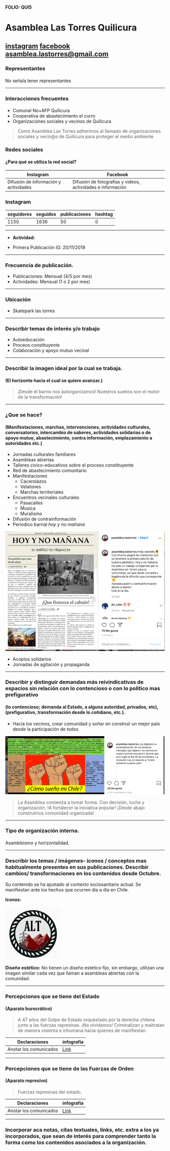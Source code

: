 #### FOLIO: QUI5
# Asamblea Las Torres Quilicura

[instagram](https://www.instagram.com/asamblea.lastorres/)
[facebook](https://www.facebook.com/asamblealastorresquilicura)
<asamblea.lastorres@gmail.com>
---

### Representantes
#### 
No señala tener representantes

---
### Interacciones frecuentes
#### 
* Comunal No+AFP Quilicura
* Cooperativa de abastecimiento el curro
* Organizaciones sociales y vecinos de Quilicura
> Como Asamblea Las Torres adherimos al llamado de organizaciones sociales y vecin@s de Quilicura para proteger el medio ambiente

### Redes sociales
#### ¿Para qué se utiliza la red social?
| Instagram | Facebook |
|---|---|
|Difusión de información y actividades |Difusión de fotografias y videos, actividades e información|

### **Instagram**
| seguidores | seguidos | publicaciones | hashtag 
|---|---|---|---|
|1150|1636|50| 0

---

* **Actividad:**   

* Primera Publicación IG: 20/11/2019

---
### Frecuencia de publicación.

* Publicaciones: Mensual (4/5 por mes)
* Actividades: Mensual (1 o 2 por mes)

---
### Ubicación
* Skatepark las torres

---
### Describir temas de interés y/o trabajo
* Autoeducación
* Proceos constituyente
* Colaboración y apoyo mutuo vecinal

---
### Describir la imagen ideal por la cual se trabaja.
#### (El horizonte hacia el cual se quiere avanzar.)
> ¡Desde el barrio nos autorganizamos!
> Nuestros sueños son el motor de la transformación!

---
### ¿Que se hace?
#### (Manifestaciones, marchas, intervenciones, actividades culturales, conversatorios, intercambio de saberes, actividades solidarias o de apoyo mutuo, abastecimiento, contra información, emplazamiento a autoridades etc.)
* Jornadas culturales familiares
* Asambleas abiertas
* Talleres civico-educativos sobre el proceso constituyente
* Red de abastecimiento comunitario
* Manifestaciones
    * Cacerolazos
    * Velatones
    * Marchas territoriales
* Encuentros vecinales culturales
    * Pasacalles
    * Musica
    * Muralismo
* Difusión de contrainformación
* Periodico barrial *hoy y no mañana*

![Imagen](Imagen2QUI5.png)

* Acopios solidarios 
* Jornadas de agitación y propaganda

---
### Describir y distinguir demandas más reivindicativas de espacios sin relación con lo contencioso o con lo político mas prefigurativo
#### (lo contencioso; demanda al Estado, a alguna autoridad, privados, etc), (prefigurativo, transformación desde lo cotidiano, etc.).
* Hacia los vecinos, crear comunidad y soñar en construir un mejor país desde la participación de todxs

![Imagen](Imagen3QUI5.png)

>La Asamblea comienza a tomar forma.
Con decisión, lucha y organización.
> !A fortalecer la iniciativa popular!
¡Desde abajo construimos comunidad organizada!

---
### Tipo de organización interna.
#### 
Asambleismo y horizontalidad.

---
### Describir los temas / imágenes- iconos / conceptos mas habitualmente presentes en sus publicaciones. Describir cambios/ transformaciones en los contenidos desde Octubre.
Su contenido se ha ajustado al contexto sociosanitario actual. Se manifiestan ante los hechos que ocurren dia a dia en Chile.

**Iconos:**

![Imagen](Imagen1QUI5.png)

**Diseño estético:**
No tienen un diseño estetico fijo, sin embargo, utilizan una imagen similar cada vez que llaman a asambleas abiertas con la comunidad.

---
### Percepciones que se tiene del Estado
#### (Aparato burocrático)
> A 47 años del Golpe de Estado orquestado por la derecha chilena junto a las fuerzas represivas. 
¡No olvidamos!
Criminalizan y maltratan de manera violenta e inhumana hacia quienes de manifiestan.

| Declaraciones | infografía | 
|---|---|
|Anotar los comunicados | [Link]() |

---
### Percepciones que se tiene de las Fuerzas de Orden
#### (Aparato represivo)
> Fuerzas represivas del estado.

| Declaraciones | infografía | 
|---|---|
|Anotar los comunicados | [Link]() |


---
### Incorporar aca notas, citas textuales, links, etc. extra a los ya incorporados, que sean de interés para comprender tanto la forma como los contenidos asociados a la organización.
